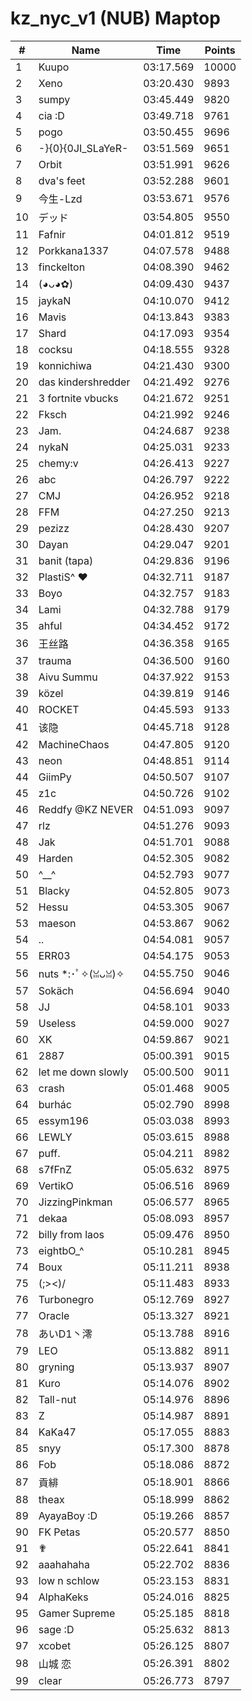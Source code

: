 # kz_nyc_v1 (NUB) Maptop

|  # | Name | Time | Points |
|-------------- | -------------- | -------------- | -------------- | 
| 1 | Kuupo | 03:17.569 | 10000 | 
| 2 | Xeno | 03:20.430 | 9893 | 
| 3 | sumpy | 03:45.449 | 9820 | 
| 4 | cia :D | 03:49.718 | 9761 | 
| 5 | pogo | 03:50.455 | 9696 | 
| 6 | -}{0}{0JI_SLaYeR- | 03:51.569 | 9651 | 
| 7 | Orbit | 03:51.991 | 9626 | 
| 8 | dva's feet | 03:52.288 | 9601 | 
| 9 | 今生-Lzd | 03:53.671 | 9576 | 
| 10 | デッド | 03:54.805 | 9550 | 
| 11 | Fafnir | 04:01.812 | 9519 | 
| 12 | Porkkana1337 | 04:07.578 | 9488 | 
| 13 | finckelton | 04:08.390 | 9462 | 
| 14 | (◕ᴗ◕✿) | 04:09.430 | 9437 | 
| 15 | jaykaN | 04:10.070 | 9412 | 
| 16 | Mavis | 04:13.843 | 9383 | 
| 17 | Shard | 04:17.093 | 9354 | 
| 18 | cocksu | 04:18.555 | 9328 | 
| 19 | konnichiwa | 04:21.430 | 9300 | 
| 20 | das kindershredder | 04:21.492 | 9276 | 
| 21 | 3 fortnite vbucks | 04:21.672 | 9251 | 
| 22 | Fksch | 04:21.992 | 9246 | 
| 23 | Jam. | 04:24.687 | 9238 | 
| 24 | nykaN | 04:25.031 | 9233 | 
| 25 | chemy:v | 04:26.413 | 9227 | 
| 26 | abc | 04:26.797 | 9222 | 
| 27 | CMJ | 04:26.952 | 9218 | 
| 28 | FFM | 04:27.250 | 9213 | 
| 29 | pezizz | 04:28.430 | 9207 | 
| 30 | Dayan | 04:29.047 | 9201 | 
| 31 | banit (tapa) | 04:29.836 | 9196 | 
| 32 | PlastiS^ ♥ | 04:32.711 | 9187 | 
| 33 | Boyo | 04:32.757 | 9183 | 
| 34 | Lami | 04:32.788 | 9179 | 
| 35 | ahful | 04:34.452 | 9172 | 
| 36 | 王丝路 | 04:36.358 | 9165 | 
| 37 | trauma | 04:36.500 | 9160 | 
| 38 | Aivu Summu | 04:37.922 | 9153 | 
| 39 | közel | 04:39.819 | 9146 | 
| 40 | ROCKET | 04:45.593 | 9133 | 
| 41 | 该隐 | 04:45.718 | 9128 | 
| 42 | MachineChaos | 04:47.805 | 9120 | 
| 43 | neon | 04:48.851 | 9114 | 
| 44 | GiimPy | 04:50.507 | 9107 | 
| 45 | z1c | 04:50.726 | 9102 | 
| 46 | Reddfy @KZ NEVER | 04:51.093 | 9097 | 
| 47 | rlz | 04:51.276 | 9093 | 
| 48 | Jak | 04:51.701 | 9088 | 
| 49 | Harden | 04:52.305 | 9082 | 
| 50 | ^__^ | 04:52.793 | 9077 | 
| 51 | Blacky | 04:52.805 | 9073 | 
| 52 | Hessu | 04:53.305 | 9067 | 
| 53 | maeson | 04:53.867 | 9062 | 
| 54 | .. | 04:54.081 | 9057 | 
| 55 | ERR03 | 04:54.175 | 9053 | 
| 56 | nuts *:･ﾟ✧(ꈍᴗꈍ)✧ | 04:55.750 | 9046 | 
| 57 | Sokäch | 04:56.694 | 9040 | 
| 58 | JJ | 04:58.101 | 9033 | 
| 59 | Useless | 04:59.000 | 9027 | 
| 60 | XK | 04:59.867 | 9021 | 
| 61 | 2887 | 05:00.391 | 9015 | 
| 62 | let me down slowly | 05:00.500 | 9011 | 
| 63 | crash | 05:01.468 | 9005 | 
| 64 | burhác | 05:02.790 | 8998 | 
| 65 | essym196 | 05:03.038 | 8993 | 
| 66 | LEWLY | 05:03.615 | 8988 | 
| 67 | puff. | 05:04.211 | 8982 | 
| 68 | s7fFnZ | 05:05.632 | 8975 | 
| 69 | VertikO | 05:06.516 | 8969 | 
| 70 | JizzingPinkman | 05:06.577 | 8965 | 
| 71 | dekaa | 05:08.093 | 8957 | 
| 72 | billy from laos | 05:09.476 | 8950 | 
| 73 | eightbO_^ | 05:10.281 | 8945 | 
| 74 | Boux | 05:11.211 | 8938 | 
| 75 | (;><)/ | 05:11.483 | 8933 | 
| 76 | Turbonegro | 05:12.769 | 8927 | 
| 77 | Oracle | 05:13.327 | 8921 | 
| 78 | あいD1丶澪 | 05:13.788 | 8916 | 
| 79 | LEO | 05:13.882 | 8911 | 
| 80 | gryning | 05:13.937 | 8907 | 
| 81 | Kuro | 05:14.076 | 8902 | 
| 82 | Tall-nut | 05:14.976 | 8896 | 
| 83 | Z | 05:14.987 | 8891 | 
| 84 | KaKa47 | 05:17.055 | 8883 | 
| 85 | snyy | 05:17.300 | 8878 | 
| 86 | Fob | 05:18.086 | 8872 | 
| 87 | 貢緋 | 05:18.901 | 8866 | 
| 88 | theax | 05:18.999 | 8862 | 
| 89 | AyayaBoy :D | 05:19.266 | 8857 | 
| 90 | FK Petas | 05:20.577 | 8850 | 
| 91 | ✟ | 05:22.641 | 8841 | 
| 92 | aaahahaha | 05:22.702 | 8836 | 
| 93 | low n schlow | 05:23.153 | 8831 | 
| 94 | AlphaKeks | 05:24.016 | 8825 | 
| 95 | Gamer Supreme | 05:25.185 | 8818 | 
| 96 | sage :D | 05:25.632 | 8813 | 
| 97 | xcobet | 05:26.125 | 8807 | 
| 98 | 山城 恋 | 05:26.391 | 8802 | 
| 99 | clear | 05:26.773 | 8797 | 

